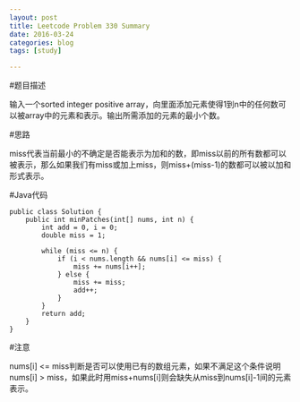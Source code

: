 ```yaml
---
layout: post
title: Leetcode Problem 330 Summary
date: 2016-03-24
categories: blog
tags: [study]

---
```


#题目描述

输入一个sorted integer positive array，向里面添加元素使得1到n中的任何数可以被array中的元素和表示。输出所需添加的元素的最小个数。

#思路

miss代表当前最小的不确定是否能表示为加和的数，即miss以前的所有数都可以被表示，那么如果我们有miss或加上miss，则miss+(miss-1)的数都可以被以加和形式表示。

#Java代码

    public class Solution {
        public int minPatches(int[] nums, int n) {
            int add = 0, i = 0;
            double miss = 1;
        
            while (miss <= n) {
                if (i < nums.length && nums[i] <= miss) {
                    miss += nums[i++];
                } else {
                    miss += miss;
                    add++;
                }
            }
            return add;
        }
    }

#注意

nums[i] <= miss判断是否可以使用已有的数组元素，如果不满足这个条件说明nums[i] > miss，如果此时用miss+nums[i]则会缺失从miss到nums[i]-1间的元素表示。